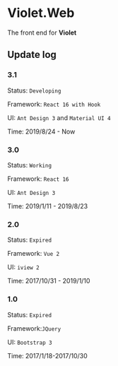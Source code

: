 # Violet.Web

The front end for **Violet**

## Update log

### 3.1

Status: `Developing`

Framework: `React 16 with Hook`

UI: `Ant Design 3` and `Material UI 4`

Time: 2019/8/24 - Now

### 3.0

Status: `Working`

Framework: `React 16`

UI: `Ant Design 3`

Time: 2019/1/11 - 2019/8/23

### 2.0

Status: `Expired`

Framework: `Vue 2`

UI: `iview 2`

Time: 2017/10/31 - 2019/1/10

### 1.0

Status: `Expired`

Framework:`JQuery`

UI: `Bootstrap 3`

Time: 2017/1/18-2017/10/30

